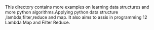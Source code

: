 This directory contains more examples on learning data structures and more python algorithms.Applying python data structure ,lambda,filter,reduce and map. It also aims to assis in programming 12 Lambda Map and Filter Reduce.
